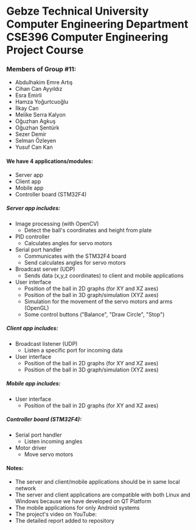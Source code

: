 # Gebze Technical University<br/>Computer Engineering Department<br/>CSE396 Computer Engineering Project Course

### Members of Group #11:
- Abdulhakim Emre Artış
- Cihan Can Ayyıldız
- Esra Emirli
- Hamza Yoğurtcuoğlu
- İlkay Can
- Melike Serra Kalyon
- Oğuzhan Agkuş
- Oğuzhan Şentürk
- Sezer Demir
- Selman Özleyen
- Yusuf Can Kan

#### We have 4 applications/modules:
- Server app
- Client app
- Mobile app
- Controller board (STM32F4)

##### Server app includes:
- Image processing (with OpenCV)
  - Detect the ball's coordinates and height from plate
- PID controller
  - Calculates angles for servo motors
- Serial port handler
  - Communicates with the STM32F4 board
  - Send calculates angles for servo motors
- Broadcast server (UDP)
  - Sends data (x,y,z coordinates) to client and mobile applications
- User interface
  - Position of the ball in 2D graphs (for XY and XZ axes)
  - Position of the ball in 3D graph/simulation (XYZ axes)
  - Simulation for the movement of the servo motors and arms (OpenGL)
  - Some control buttons ("Balance", "Draw Circle", "Stop")

##### Client app includes:
- Broadcast listener (UDP)
  - Listen a specific port for incoming data
- User interface
  - Position of the ball in 2D graphs (for XY and XZ axes)
  - Position of the ball in 3D graph/simulation (XYZ axes)

##### Mobile app includes:
- User interface
  - Position of the ball in 2D graphs (for XY and XZ axes)

##### Controller board (STM32F4):
- Serial port handler
  - Listen incoming angles
- Motor driver
  - Move servo motors

#### Notes:
- The server and client/mobile applications should be in same local network
- The server and client applications are compatible with both Linux and Windows because we have developed on QT Platform
- The mobile applications for only Android systems
- The project's video on YouTube:
- The detailed report added to repository
